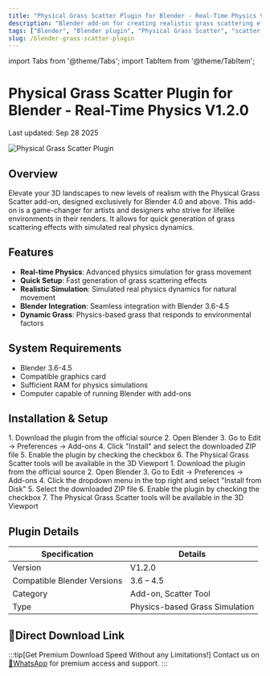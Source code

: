 ```yaml
---
title: "Physical Grass Scatter Plugin for Blender - Real-Time Physics V1.2.0"
description: "Blender add-on for creating realistic grass scattering effects with real-time physics simulation, compatible with Blender 3.6-4.5"
tags: ["Blender", "Blender plugin", "Physical Grass Scatter", "scatter plugin", "grass scatter", "simulation"]
slug: /blender-grass-scatter-plugin
---
```


import Tabs from '@theme/Tabs';
import TabItem from '@theme/TabItem';

# Physical Grass Scatter Plugin for Blender - Real-Time Physics V1.2.0

Last updated: Sep 28 2025

![Physical Grass Scatter Plugin](https://www.gfxcamp.com/wp-content/uploads/2025/08/Physical-Grass-Scatter-And-Draw.jpg)

## Overview

Elevate your 3D landscapes to new levels of realism with the Physical Grass Scatter add-on, designed exclusively for Blender 4.0 and above. This add-on is a game-changer for artists and designers who strive for lifelike environments in their renders. It allows for quick generation of grass scattering effects with simulated real physics dynamics.

## Features

- **Real-time Physics**: Advanced physics simulation for grass movement
- **Quick Setup**: Fast generation of grass scattering effects
- **Realistic Simulation**: Simulated real physics dynamics for natural movement
- **Blender Integration**: Seamless integration with Blender 3.6-4.5
- **Dynamic Grass**: Physics-based grass that responds to environmental factors

## System Requirements

- Blender 3.6-4.5
- Compatible graphics card
- Sufficient RAM for physics simulations
- Computer capable of running Blender with add-ons

## Installation & Setup

<Tabs>
<TabItem value="blender4" label="Blender 4.x">
1. Download the plugin from the official source
2. Open Blender
3. Go to Edit → Preferences → Add-ons
4. Click "Install" and select the downloaded ZIP file
5. Enable the plugin by checking the checkbox
6. The Physical Grass Scatter tools will be available in the 3D Viewport
</TabItem>
<TabItem value="blender41" label="Blender 4.1+">
1. Download the plugin from the official source
2. Open Blender
3. Go to Edit → Preferences → Add-ons
4. Click the dropdown menu in the top right and select "Install from Disk"
5. Select the downloaded ZIP file
6. Enable the plugin by checking the checkbox
7. The Physical Grass Scatter tools will be available in the 3D Viewport
</TabItem>
</Tabs>

## Plugin Details

| Specification | Details |
|---------------|---------|
| Version | V1.2.0 |
| Compatible Blender Versions | 3.6 – 4.5 |
| Category | Add-on, Scatter Tool |
| Type | Physics-based Grass Simulation |

## 🚀Direct Download Link
:::tip[Get Premium Download Speed Without any Limitations!]
Contact us on [💬WhatsApp](https://wa.me/+8613237610083) for premium  access and support.
:::